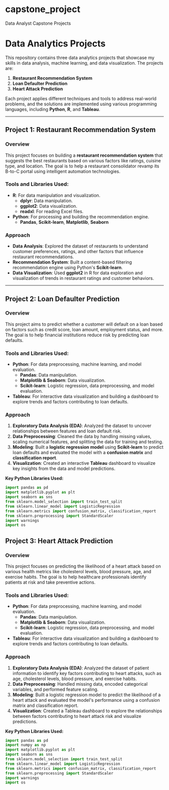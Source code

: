 # capstone_project
Data Analyst Capstone Projects
# Data Analytics Projects

This repository contains three data analytics projects that showcase my skills in data analysis, machine learning, and data visualization. The projects are:

1. **Restaurant Recommendation System**
2. **Loan Defaulter Prediction**
3. **Heart Attack Prediction**

Each project applies different techniques and tools to address real-world problems, and the solutions are implemented using various programming languages, including **Python**, **R**, and **Tableau**.

---

## Project 1: Restaurant Recommendation System

### Overview
This project focuses on building a **restaurant recommendation system** that suggests the best restaurants based on various factors like ratings, cuisine type, and location. The goal is to help a restaurant consolidator revamp its B-to-C portal using intelligent automation technologies.

### Tools and Libraries Used:
- **R**: For data manipulation and visualization.
  - **dplyr**: Data manipulation.
  - **ggplot2**: Data visualization.
  - **readxl**: For reading Excel files.
- **Python**: For processing and building the recommendation engine.
  - **Pandas**, **Scikit-learn**, **Matplotlib**, **Seaborn**

### Approach
- **Data Analysis**: Explored the dataset of restaurants to understand customer preferences, ratings, and other factors that influence restaurant recommendations.
- **Recommendation System**: Built a content-based filtering recommendation engine using Python's **Scikit-learn**.
- **Data Visualization**: Used **ggplot2** in R for data exploration and visualization of trends in restaurant ratings and customer behaviors.

---

## Project 2: Loan Defaulter Prediction

### Overview
This project aims to predict whether a customer will default on a loan based on factors such as credit score, loan amount, employment status, and more. The goal is to help financial institutions reduce risk by predicting loan defaults.

### Tools and Libraries Used:
- **Python**: For data preprocessing, machine learning, and model evaluation.
  - **Pandas**: Data manipulation.
  - **Matplotlib & Seaborn**: Data visualization.
  - **Scikit-learn**: Logistic regression, data preprocessing, and model evaluation.
- **Tableau**: For interactive data visualization and building a dashboard to explore trends and factors contributing to loan defaults.

### Approach
1. **Exploratory Data Analysis (EDA)**: Analyzed the dataset to uncover relationships between features and loan default risk.
2. **Data Preprocessing**: Cleaned the data by handling missing values, scaling numerical features, and splitting the data for training and testing.
3. **Modeling**: Built a **logistic regression model** using **Scikit-learn** to predict loan defaults and evaluated the model with a **confusion matrix** and **classification report**.
4. **Visualization**: Created an interactive **Tableau** dashboard to visualize key insights from the data and model predictions.

**Key Python Libraries Used:**
```python
import pandas as pd
import matplotlib.pyplot as plt
import seaborn as sns
from sklearn.model_selection import train_test_split
from sklearn.linear_model import LogisticRegression
from sklearn.metrics import confusion_matrix, classification_report
from sklearn.preprocessing import StandardScaler
import warnings
import os
```
## Project 3: Heart Attack Prediction

### Overview
This project focuses on predicting the likelihood of a heart attack based on various health metrics like cholesterol levels, blood pressure, age, and exercise habits. The goal is to help healthcare professionals identify patients at risk and take preventive actions.

### Tools and Libraries Used:
- **Python**: For data preprocessing, machine learning, and model evaluation.
  - **Pandas**: Data manipulation.
  - **Matplotlib & Seaborn**: Data visualization.
  - **Scikit-learn**: Logistic regression, data preprocessing, and model evaluation.
- **Tableau**: For interactive data visualization and building a dashboard to explore trends and factors contributing to loan defaults.

### Approach
1. **Exploratory Data Analysis (EDA)**:  Analyzed the dataset of patient information to identify key factors contributing to heart attacks, such as age, cholesterol levels, blood pressure, and exercise habits.
2. **Data Preprocessing**: Handled missing data, encoded categorical variables, and performed feature scaling.
3. **Modeling**: Built a logistic regression model to predict the likelihood of a heart attack and evaluated the model's performance using a confusion matrix and classification report.
4. **Visualization**: Created a Tableau dashboard to explore the relationships between factors contributing to heart attack risk and visualize predictions.

**Key Python Libraries Used:**
```python
import pandas as pd
import numpy as np
import matplotlib.pyplot as plt
import seaborn as sns
from sklearn.model_selection import train_test_split
from sklearn.linear_model import LogisticRegression
from sklearn.metrics import confusion_matrix, classification_report
from sklearn.preprocessing import StandardScaler
import warnings
import os

